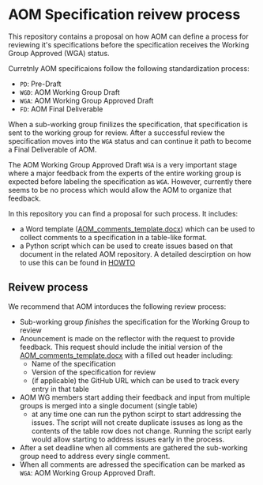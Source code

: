 # AOM Specification reivew process

This repository contains a proposal on how AOM can define a process for reviewing it's specifications before the specification receives the Working Group Approved (WGA) status.

Curretnly AOM specificaions follow the following standardization process:

- `PD`: Pre-Draft
- `WGD`: AOM Working Group Draft
- `WGA`: AOM Working Group Approved Draft
- `FD`: AOM Final Deliverable

When a sub-working group finilizes the specification, that specification is sent to the working group for review.
After a successful review the specification moves into the `WGA` status and can continue it path to become a Final Deliverable of AOM.

The AOM Working Group Approved Draft `WGA` is a very important stage where a major feedback from the experts of the entire working group is expected before labeling the specification as `WGA`. However, currently there seems to be no process which would allow the AOM to organize that feedback.

In this repository you can find a proposal for such process. It includes:

- a Word template ([AOM_comments_template.docx](./data/AOM_comments_template.docx)) which can be used to collect comments to a specification in a table-like format.
- a Python script which can be used to create issues based on that document in the related AOM repository. A detailed descirption on how to use this can be found in [HOWTO](HOWTO.md)

## Reivew process
We recommend that AOM intorduces the following review process:

- Sub-working group *finishes* the specification for the Working Group to review
- Anouncement is made on the reflector with the request to provide feedback. This request should include the initial version of the [AOM_comments_template.docx](./data/AOM_comments_template.docx) with a filled out header including:
  - Name of the specification
  - Version of the specification for review
  - (if applicable) the GitHub URL which can be used to track every entry in that table
- AOM WG members start adding their feedback and input from multiple groups is merged into a single document (single table)
  - at any time one can run the python scirpt to start addressing the issues. The script will not create duplicate issuses as long as the contents of the table row does not change. Running the script early would allow starting to address issues early in the process.
- After a set deadline when all comments are gathered the sub-working group need to address every single comment.
- When all comments are adressed the specification can be marked as `WGA`: AOM Working Group Approved Draft.
